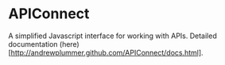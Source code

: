 # APIConnect

A simplified Javascript interface for working with APIs.
Detailed documentation (here)[http://andrewplummer.github.com/APIConnect/docs.html].
